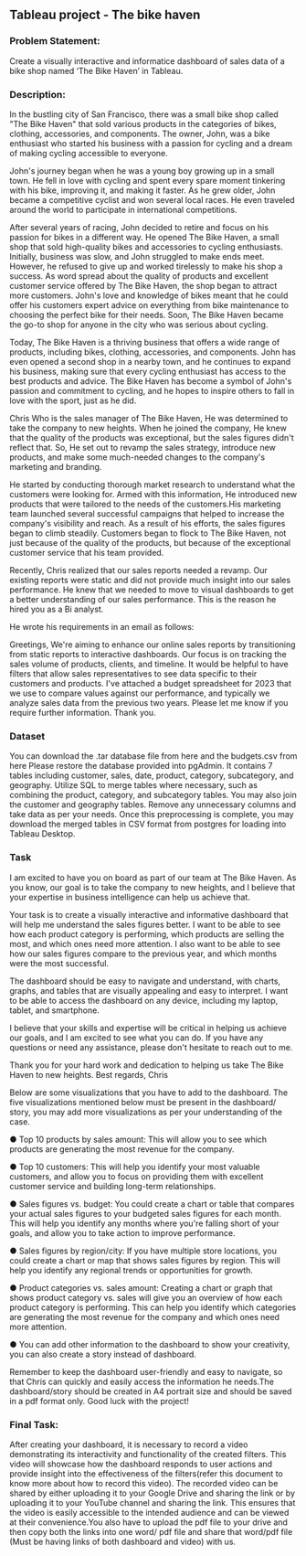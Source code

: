 ## Tableau project - The bike haven
### Problem Statement:
Create a visually interactive and informatice dashboard of sales data of a bike shop named ‘The Bike Haven’ in Tableau.
### Description: 
In the bustling city of San Francisco, there was a small bike shop called "The Bike Haven" that sold various products in the categories of bikes, clothing, accessories, and components. The owner, John, was a bike enthusiast who started his business with a passion for cycling and a dream of making cycling accessible to everyone. 

John's journey began when he was a young boy growing up in a small town. He fell in love with cycling and spent every spare moment tinkering with his bike, improving it, and making it faster. As he grew older, John became a competitive cyclist and won several local races. He even traveled around the world to participate in international competitions. 

After several years of racing, John decided to retire and focus on his passion for bikes in a different way. He opened The Bike Haven, a small shop that sold high-quality bikes and accessories to cycling enthusiasts. Initially, business was slow, and John struggled to make ends meet. However, he refused to give up and worked tirelessly to make his shop a success. As word spread about the quality of products and excellent customer service offered by The Bike Haven, the shop began to attract more customers. John's love and knowledge of bikes meant that he could offer his customers expert advice on everything from bike maintenance to choosing the perfect bike for their needs. Soon, The Bike Haven became the go-to shop for anyone in the city who was serious about cycling. 

Today, The Bike Haven is a thriving business that offers a wide range of products, including bikes, clothing, accessories, and components. John has even opened a second shop in a nearby town, and he continues to expand his business, making sure that every cycling enthusiast has access to the best products and advice. The Bike Haven has become a symbol of John's passion and commitment to cycling, and he hopes to inspire others to fall in love with the sport, just as he did. 

Chris Who is the sales manager of The Bike Haven, He was determined to take the company to new heights. When he joined the company, He knew that the quality of the products was exceptional, but the sales figures didn't reflect that. So, He set out to revamp the sales strategy, introduce new products, and make some much-needed changes to the company's marketing and branding.

He started by conducting thorough market research to understand what the customers were looking for. Armed with this information, He introduced new products that were tailored to the needs of the customers.His marketing team launched several successful campaigns that helped to increase the company's visibility and reach. As a result of his efforts, the sales figures began to climb steadily. Customers began to flock to The Bike Haven, not just because of the quality of the products, but because of the exceptional customer service that his team provided.

Recently, Chris realized that our sales reports needed a revamp. Our existing reports were static and did not provide much insight into our sales performance. He knew that we needed to move to visual dashboards to get a better understanding of our sales performance. This is the reason he hired you as a Bi analyst. 

He wrote his requirements in an email as follows: 

Greetings,
We're aiming to enhance our online sales reports by transitioning from static reports to interactive dashboards. Our focus is on tracking the sales volume of products, clients, and timeline. It would be helpful to have filters that allow sales representatives to see data specific to their customers and products. I've attached a budget spreadsheet for 2023 that we use to compare values against our performance, and typically we analyze sales data from the previous two years. Please let me know if you require further information. 
Thank you.
### Dataset
You can download the .tar database file from here and the budgets.csv from here Please restore the database provided into pgAdmin. It contains 7 tables including customer, sales, date, product, category, subcategory, and geography. Utilize SQL to merge tables where necessary, such as combining the product, category, and subcategory tables. You may also join the customer and geography tables. Remove any unnecessary columns and take data as per your needs. Once this preprocessing is complete, you may download the merged tables in CSV format from postgres for loading into Tableau Desktop.
### Task
I am excited to have you on board as part of our team at The Bike Haven. As you know, our goal is to take the company to new heights, and I believe that your expertise in business intelligence can help us achieve that. 

Your task is to create a visually interactive and informative dashboard that will help me understand the sales figures better. I want to be able to see how each product category is performing, which products are selling the most, and which ones need more attention. I also want to be able to see how our sales figures compare to the previous year, and which months were the most successful.

The dashboard should be easy to navigate and understand, with charts, graphs, and tables that are visually appealing and easy to interpret. I want to be able to access the dashboard on any device, including my laptop, tablet, and smartphone.

I believe that your skills and expertise will be critical in helping us achieve our goals, and I am excited to see what you can do. If you have any questions or need any assistance, please don't hesitate to reach out to me.

Thank you for your hard work and dedication to helping us take The Bike Haven to new heights.
Best regards,
Chris


Below are some visualizations that you have to add to the dashboard. The five visualizations mentioned below must be present in the dashboard/ story, you may add more visualizations as per your understanding of the case.

● Top 10 products by sales amount: This will allow you to see which products are generating the most revenue for the company.

● Top 10 customers: This will help you identify your most valuable customers, and allow you to focus on providing them with excellent customer service and building long-term relationships.

● Sales figures vs. budget: You could create a chart or table that compares your actual sales figures to your budgeted sales figures for each month. This will help you identify any months where you're falling short of your goals, and allow you to take action to improve performance.

● Sales figures by region/city: If you have multiple store locations, you could create a chart or map that shows sales figures by region. This will help you identify any regional trends or opportunities for growth.

● Product categories vs. sales amount: Creating a chart or graph that shows product category vs. sales will give you an overview of how each product category is performing. This can help you identify which categories are generating the most revenue for the company and which ones need more attention.

● You can add other information to the dashboard to show your creativity, you can also create a story instead of dashboard.

Remember to keep the dashboard user-friendly and easy to navigate, so that Chris can quickly and easily access the information he needs.The dashboard/story should be created in A4 portrait size and should be saved in a pdf format only. Good luck with the project!


### Final Task: 
After creating your dashboard, it is necessary to record a video demonstrating its interactivity and functionality of the created filters. This video will showcase how the dashboard responds to user actions and provide insight into the effectiveness of the filters(refer this document to know more about how to record this video). The recorded video can be shared by either uploading it to your Google Drive and sharing the link or by uploading it to your YouTube channel and sharing the link. This ensures that the video is easily accessible to the intended audience and can be viewed at their convenience.You also have to upload the pdf file to your drive and then copy both the links into one word/ pdf file and share that word/pdf file (Must be having links of both dashboard and video) with us.
